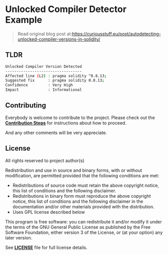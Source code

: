 # Unlocked Compiler Detector Example

> Read original blog post at:https://curiousstuff.eu/post/autodetecting-unlocked-compiler-versions-in-solidity/

## TLDR

```bash
Unlocked Compiler Version Detected
----------------------------------
Affected line (L2) : pragma solidity ^0.8.13;
Suggested fix      : pragma solidity 0.8.13;
Confidence         : Very High
Impact             : Informational
```

## Contributing

Everybody is welcome to contribute to the project. Please check out the [**Contribution Steps**](CONTRIBUTING.md) for instructions about how to proceed.
  
And any other comments will be very appreciate.

## License

All rights reserved to project author(s)

Redistribution and use in source and binary forms, with or without modification, are permitted provided that the following conditions are met:

 * Redistributions of source code must retain the above copyright notice, this list of conditions and the following disclaimer.
 * Redistributions in binary form must reproduce the above copyright notice, this list of conditions and the following disclaimer in the documentation and/or other materials provided with the distribution.
 * Uses GPL license described below

This program is free software: you can redistribute it and/or modify it under the terms of the GNU General Public License as published by the Free Software Foundation, either version 3 of the License, or (at your option) any later version.

See [**LICENSE**](LICENSE) file for full license details.
